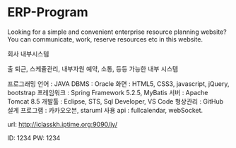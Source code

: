 # ERP-Program

Looking for a simple and convenient enterprise resource planning website? 
You can communicate, work, reserve resources etc in this website.

회사 내부시스템

출 퇴근, 스케쥴관리, 내부자원 예약, 소통, 등등 가능한 내부 시스템

프로그래밍 언어 : JAVA
DBMS : Oracle
화면 : HTML5, CSS3, javascript, jQuery, bootstrap
프레임워크 : Spring Framework 5.2.5, MyBatis
서버 : Apache Tomcat 8.5
개발툴 : Eclipse, STS, Sql Developer, VS Code
형상관리 : GitHub
설계 프로그램 : 카카오오븐, staruml
사용 api : fullcalendar, webSocket.

url: http://iclasskh.iptime.org:9090/jy/ 

ID: 1234
PW: 1234

